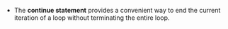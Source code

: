 - The **continue statement** provides a convenient way to end the current iteration of a loop without terminating the entire loop.